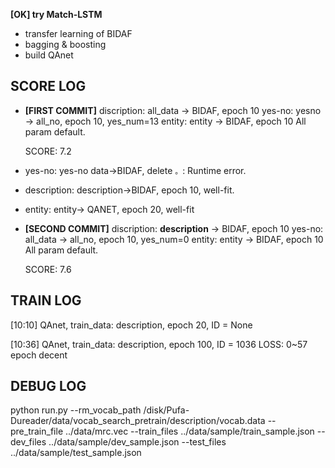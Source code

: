 **[OK] try Match-LSTM**
- transfer learning of BIDAF
- bagging & boosting
- build QAnet



## SCORE LOG

-   **[FIRST COMMIT]**
    discription: all_data -> BIDAF, epoch 10
    yes-no: yesno -> all_no, epoch 10, yes_num=13
    entity: entity -> BIDAF, epoch 10
    All param default.
    
    SCORE: 7.2

-  yes-no: yes-no data->BIDAF, delete `。`: Runtime error.

-  description: description->BIDAF, epoch 10, well-fit.

- entity: entity-> QANET, epoch 20, well-fit

-   **[SECOND COMMIT]**
    discription: **description** -> BIDAF, epoch 10
    yes-no: all_data -> all_no, epoch 10, yes_num=0
    entity: entity -> BIDAF, epoch 10
    All param default.
    
    SCORE: 7.6



## TRAIN LOG

[10:10] 
QAnet, train_data: description, epoch 20, ID = None

[10:36]
QAnet, train_data: description, epoch 100, ID = 1036
LOSS: 0~57 epoch decent


## DEBUG LOG

python run.py --rm_vocab_path /disk/Pufa-Dureader/data/vocab_search_pretrain/description/vocab.data --pre_train_file ../data/mrc.vec --train_files ../data/sample/train_sample.json --dev_files ../data/sample/dev_sample.json --test_files ../data/sample/test_sample.json 
